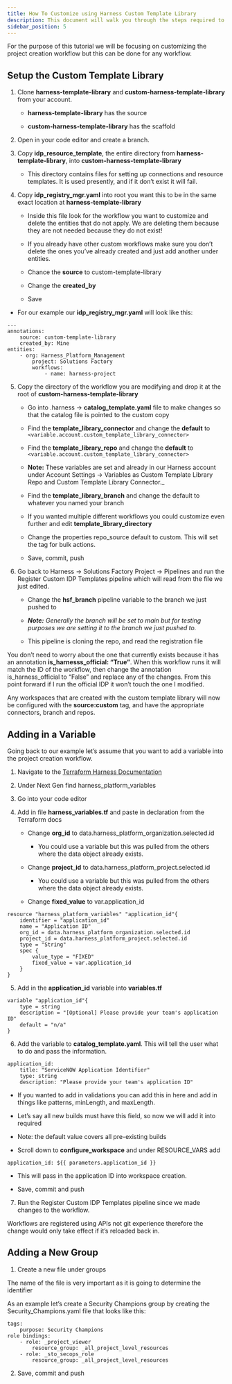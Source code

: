 ```yaml
---
title: How To Customize using Harness Custom Template Library
description: This document will walk you through the steps required to setup a new custom Harness Template Library and connect it to your Harness Solutions Factory deployment.
sidebar_position: 5
---
```


For the purpose of this tutorial we will be focusing on customizing the project creation workflow but this can be done for any workflow.

## Setup the Custom Template Library

1.  Clone **harness-template-library** and **custom-harness-template-library** from your account.
    
    *   **harness-template-library** has the source
        
    *   **custom-harness-template-library** has the scaffold
        
2.  Open in your code editor and create a branch.
    
3.  Copy **idp_resource_template**, the entire directory from **harness-template-library**, into **custom-harness-template-library**
    
    *   This directory contains files for setting up connections and resource templates. It is used presently, and if it don’t exist it will fail.
        
4.  Copy **idp_registry_mgr.yaml** into root you want this to be in the same exact location at **harness-template-library**
    
    *   Inside this file look for the workflow you want to customize and delete the entities that do not apply. We are deleting them because they are not needed because they do not exist!
        
    *   If you already have other custom workflows make sure you don’t delete the ones you’ve already created and just add another under entities.
        
    *   Chance the **source** to custom-template-library
        
    *   Change the **created_by**
        
    *   Save

*   For our example our **idp_registry_mgr.yaml** will look like this:

```
--- 
annotations: 
    source: custom-template-library 
    created_by: Mine 
entities: 
    - org: Harness_Platform_Management 
        project: Solutions Factory 
        workflows: 
            - name: harness-project
```

5.  Copy the directory of the workflow you are modifying and drop it at the root of **custom-harness-template-library**
    
    *   Go into .harness → **catalog_template.yaml** file to make changes so that the catalog file is pointed to the custom copy
        
    *   Find the **template_library_connector** and change the **default** to `<variable.account.custom_template_library_connector>`
        
    *   Find the **template_library_repo** and change the **default** to `<variable.account.custom_template_library_connector>`
        
    *   **Note:** These variables are set and already in our Harness account under Account Settings → Variables as Custom Template Library Repo and Custom Template Library Connector._
        
    *   Find the **template_library_branch** and change the default to whatever you named your branch
        
    *   If you wanted multiple different workflows you could customize even further and edit **template_library_directory**
        
    *   Change the properties repo_source default to custom. This will set the tag for bulk actions.
        
    *   Save, commit, push
        
6.  Go back to Harness → Solutions Factory Project → Pipelines and run the Register Custom IDP Templates pipeline which will read from the file we just edited.
    
    *   Change the **hsf_branch** pipeline variable to the branch we just pushed to
        
    *   _**Note:** Generally the branch will be set to main but for testing purposes we are setting it to the branch we just pushed to._
        
    *   This pipeline is cloning the repo, and read the registration file
        

You don’t need to worry about the one that currently exists because it has an annotation **is_harnesss_official: “True”**. When this workflow runs it will match the ID of the workflow, then change the annotation is_harness_official to “False” and replace any of the changes. From this point forward if I run the official IDP it won’t touch the one I modified.

Any workspaces that are created with the custom template library will now be configured with the **source:custom** tag, and have the appropriate connectors, branch and repos.

## Adding in a Variable

Going back to our example let’s assume that you want to add a variable into the project creation workflow.

1.  Navigate to the [Terraform Harness Documentation](https://registry.terraform.io/providers/harness/harness/latest/docs "https://registry.terraform.io/providers/harness/harness/latest/docs")
    
2.  Under Next Gen find harness_platform_variables
    
3.  Go into your code editor
    
4.  Add in file **harness_variables.tf** and paste in declaration from the Terraform docs
    
    *   Change **org_id** to data.harness_platform_organization.selected.id
        
        *   You could use a variable but this was pulled from the others where the data object already exists.
            
    *   Change **project_id** to data.harness_platform_project.selected.id
        
        *   You could use a variable but this was pulled from the others where the data object already exists.
            
    *   Change **fixed_value** to var.application_id
        

```
resource "harness_platform_variables" "application_id"{ 
    identifier = "application_id" 
    name = "Application ID" 
    org_id = data.harness_platform_organization.selected.id 
    project_id = data.harness_platform_project.selected.id 
    type = "String" 
    spec { 
        value_type = "FIXED" 
        fixed_value = var.application_id
    }
}
```

5.  Add in the **application_id** variable into **variables.tf**
```
variable "application_id"{ 
    type = string 
    description = "[Optional] Please provide your team's application ID" 
    default = "n/a" 
}
```
6.  Add the variable to **catalog_template.yaml**. This will tell the user what to do and pass the information.

```
application_id: 
    title: "ServiceNOW Application Identifier" 
    type: string 
    description: "Please provide your team's application ID"
```

*   If you wanted to add in validations you can add this in here and add in things like patterns, minLength, and maxLength.
    
*   Let’s say all new builds must have this field, so now we will add it into required
    
*   Note: the default value covers all pre-existing builds
    
*   Scroll down to **configure_workspace** and under RESOURCE_VARS add
    

```application_id: ${{ parameters.application_id }}```

*   This will pass in the application ID into workspace creation.
    
*   Save, commit and push
    

7.  Run the Register Custom IDP Templates pipeline since we made changes to the workflow.
    

Workflows are registered using APIs not git experience therefore the change would only take effect if it’s reloaded back in.

## Adding a New Group

1.  Create a new file under groups
    

The name of the file is very important as it is going to determine the identifier

As an example let’s create a Security Champions group by creating the Security_Champions.yaml file that looks like this:

```
tags: 
    purpose: Security Champions 
role bindings: 
    - role: _project_viewer 
        resource_group: _all_project_level_resources 
    - role: _sto_secops_role 
        resource_group: _all_project_level_resources
```

2.  Save, commit and push
    